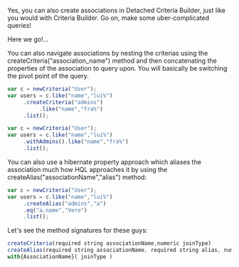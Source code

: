 Yes, you can also create associations in Detached Criteria Builder, just like you would with Criteria Builder. Go on, make some uber-complicated queries!

Here we go!...

You can also navigate associations by nesting the criterias using the createCriteria("association_name") method and then concatenating the properties of the association to query upon. You will basically be switching the pivot point of the query.

```javascript
var c = newCriteria("User");
var users = c.like("name","lui%")
     .createCriteria("admins")
          .like("name","fra%")
     .list();
```

```javascript
var c = newCriteria("User");
var users = c.like("name","lui%")
     .withAdmins().like("name","fra%")
     .list();
```

You can also use a hibernate property approach which aliases the association much how HQL approaches it by using the createAlias("associationName","alias") method:

```javascript
var c = newCriteria("User");
var users = c.like("name","lui%")
     .createAlias("admins","a")
     .eq("a.name","Vero")
     .list();
```

Let's see the method signatures for these guys:

```javascript
createCriteria(required string associationName,numeric joinType)
createAlias(required string associationName, required string alias, numeric joinType)
with{AssociationName}( joinType )
```